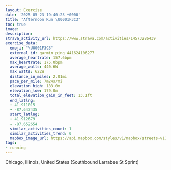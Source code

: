 ```yaml
---
layout: Exercise
date: '2025-05-23 19:40:23 +0000'
title: "Afternoon Run \U0001F3C3"
toc: true
image:
description:
strava_activity_url: https://www.strava.com/activities/14573286439
exercise_data:
  emoji: "\U0001F3C3"
  external_id: garmin_ping_441624106277
  average_heartrate: 157.6bpm
  max_heartrate: 175.0bpm
  average_watts: 440.6W
  max_watts: 622W
  distance_in_miles: 2.01mi
  pace_per_mile: 7m24s/mi
  elevation_high: 183.0m
  elevation_low: 179.0m
  total_elevation_gain_in_feet: 13.1ft
  end_latlng:
  - 41.911015
  - -87.647435
  start_latlng:
  - 41.912679
  - -87.652654
  similar_activities_count: 1
  similar_activities_trend: 0
  mapbox_image_url: https://api.mapbox.com/styles/v1/mapbox/streets-v11/static/path-5+787af2-1.0(ioy~Frw~uOq%40Ay%40De%40CWD%5D%3F_ADg%40Ci%40HcBBgACk%40%40%5DDkAEs%40FkADmBGgAHW%3FMCWBOA%7D%40FYC_AHcAGm%40FE%3FEEIUMkBC_A%40s%40Gu%40AyABYEyABmCIoB%40O%40m%40Ca%40As%40BYBO%40%7D%40GyCAmABmAGcGCc%40A%7BADgBCa%40DYLUTUh%40C~%40%40v%40In%40%3Fx%40Bh%40Gt%40%3Fl%40DRCzA%3F%60%40Cj%40%40xAC%60A%40bACl%40B%60AEXC~B%40bGUj%40Bf%40C%5EBbA%3FfBEXEdCIVAxAJ%5EAj%40%3FjBIJBHFBPAd%40%40rAHjAA%5E%40ZLjA%3F%60%40Gb%40),pin-s-s+e5b22e(-87.65322,41.91493),pin-s-f+89ae00(-87.64567,41.910970000000006)/auto/800x800?access_token=pk.eyJ1Ijoiam9zaGJlY2ttYW4iLCJhIjoiY205eWR2aDd1MWZ6djJrbXc4a3M0bWZleiJ9.XiG9OWkNcZk2QzjJbxLB4A
tags:
- running
---
```




Chicago, Illinois, United States (Southbound Larrabee St Sprint)
